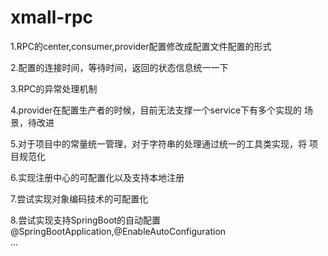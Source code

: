 # xmall-rpc
1.RPC的center,consumer,provider配置修改成配置文件配置的形式

2.配置的连接时间，等待时间，返回的状态信息统一一下

3.RPC的异常处理机制

4.provider在配置生产者的时候，目前无法支撑一个service下有多个实现的
场景，待改进

5.对于项目中的常量统一管理，对于字符串的处理通过统一的工具类实现，将
项目规范化

6.实现注册中心的可配置化以及支持本地注册

7.尝试实现对象编码技术的可配置化

8.尝试实现支持SpringBoot的自动配置
@SpringBootApplication,@EnableAutoConfiguration  
...
